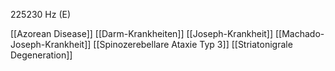 225230 Hz (E)

[[Azorean Disease]]
[[Darm-Krankheiten]]
[[Joseph-Krankheit]]
[[Machado-Joseph-Krankheit]]
[[Spinozerebellare Ataxie Typ 3]]
[[Striatonigrale Degeneration]]